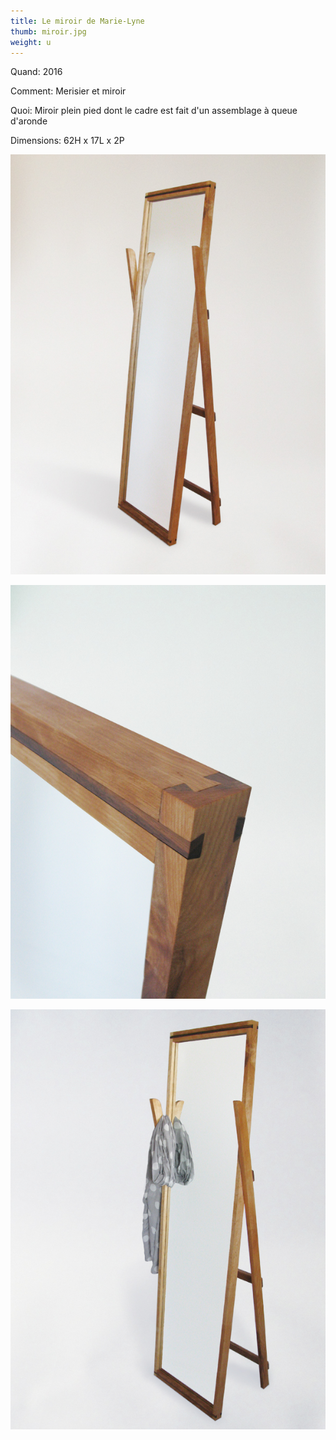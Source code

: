 ```yaml
---
title: Le miroir de Marie-Lyne
thumb: miroir.jpg
weight: u
---
```


Quand: 2016

Comment: Merisier et miroir

Quoi: Miroir plein pied dont le cadre est fait d'un assemblage à queue d'aronde

Dimensions: 62H x 17L x 2P

![](/img/miroir-01.jpg)

![](/img/miroir-02.jpg)

![](/img/miroir-03.jpg)